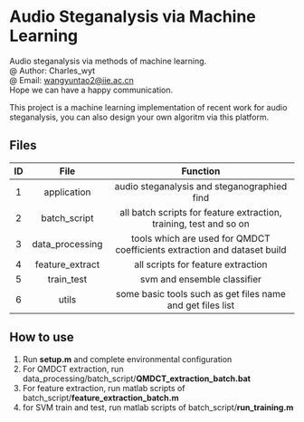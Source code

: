 # Audio Steganalysis via Machine Learning
Audio steganalysis via methods of machine learning.<br>
@ Author: Charles_wyt<br>
@ Email: wangyuntao2@iie.ac.cn <br>
Hope we can have a happy communication.

This project is a machine learning implementation of recent work for audio steganalysis, you can also design your own algoritm via this platform.

## Files
ID | File | Function 
:-:| :-:  | :-:
 1 | application     | audio steganalysis and steganographied find
 2 | batch_script    | all batch scripts for feature extraction, training, test and so on
 3 | data_processing | tools which are used for QMDCT coefficients extraction and dataset build
 4 | feature_extract | all scripts for feature extraction
 5 | train_test      | svm and ensemble classifier
 6 | utils			 | some basic tools such as get files name and get files list

## How to use
1. Run **setup.m** and complete environmental configuration
2. For QMDCT extraction, run data_processing/batch_script/**QMDCT_extraction_batch.bat**
3. For feature extraction, run matlab scripts of batch_script/**feature_extraction_batch.m**
4. for SVM train and test, run matlab scripts of batch_script/**run_training.m**
